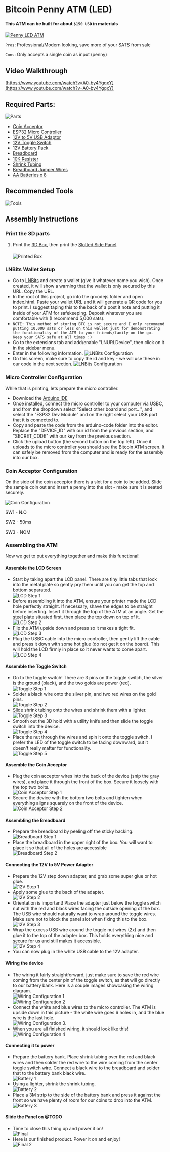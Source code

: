 # Bitcoin Penny ATM (LED)

#### This ATM can be built for about `$150 USD` in materials

[![Penny LED ATM](../../images/led-atm.jpg)](../../images/led-atm-large.jpg)

`Pros`: Professional/Modern looking, save more of your SATS from sale

`Cons`: Only accepts a single coin as input (penny)


## Video Walkthrough
[https://www.youtube.com/watch?v=A0-by4YgqxY](https://www.youtube.com/watch?v=A0-by4YgqxY)

## Required Parts:

![Parts](../../images/led-parts.jpg)

- [Coin Acceptor](https://amzn.to/421g9J6)
- [ESP32 Micro Controller](https://amzn.to/40ixlse)
- [12V to 5V USB Adaptor](https://amzn.to/3L7NEUk)
- [12V Toggle Switch](https://amzn.to/3UNaFzg)
- [12V Battery Pack](https://amzn.to/3H1W39t)
- [Breadboard](https://amzn.to/40iYhb4)
- [10K Resister](https://amzn.to/40sGIFH)
- [Shrink Tubing](https://amzn.to/3ojl0H0)
- [Breadboard Jumper Wires](https://amzn.to/3GPbUIl)
- [AA Batteries x 8](https://amzn.to/41vrUqK)

## Recommended Tools

![Tools](../../images/tools.jpg)

## Assembly Instructions

### Print the 3D parts
1. Print the [3D Box](../../3D/body.stl), then print the [Slotted Side Panel](../../3D/lid.stl).
   ####
   ![Printed Box](../../images/box.jpg)

### LNBits Wallet Setup
- Go to [LNBits](https://legend.lnbits.com/) and create a wallet (give it whatever name you wish). Once created, it will show a warning that the wallet is only secured by this URL.  Copy the URL.
- In the root of this project, go into the qrcodejs folder and open index.html.  Paste your wallet URL and it will generate a QR code for you to print.  I suggest taping this to the back of a post it note and putting it inside of your ATM for safekeeping. Deposit whatever you are comfortable with (I recommend 5,000 sats).
- `NOTE: This method of storing BTC is not secure and I only recommend putting 10,000 sats or less on this wallet just for demonstrating the functionality of the ATM to your friends/family on the go.  Keep your SATS safe at all times :)`
- Go to the extensions tab and add/enable "LNURLDevice", then click on it in the sidebar menu.
- Enter in the following information.  ![LNBits Configuration](../../images/lnbits-configuration.png)
- On this screen, make sure to copy the id and key - we will use these in our code in the next section. ![LNBits Configuration](../../images/lnbits-device-info.png)

### Micro Controller Configuration
While that is printing, lets prepare the micro controller.
- Download the [Arduino IDE](https://www.arduino.cc/en/software)
- Once installed, connect the micro controller to your computer via USBC, and from the dropdown select "Select other board and port...", and select the "ESP32 Dev Module" and on the right select your USB port that it is connected to.
- Copy and paste the code from the arduino-code folder into the editor. Replace the "DEVICE_ID" with our id from the previous section, and "SECRET_CODE" with our key from the previous section.
- Click the upload button (the second button on the top left).  Once it uploads to the micro controller you should see the Bitcoin ATM screen.  It can safely be removed from the computer and is ready for the assembly into our box.

### Coin Acceptor Configuration
On the side of the coin acceptor there is a slot for a coin to be added.  Slide the sample coin out and insert a penny into the slot - make sure it is seated securely.

![Coin Configuration](../../images/penny-configuration.jpg)

SW1 - N.O

SW2 - 50ms

SW3 - NOM

### Assembling the ATM
Now we get to put everything together and make this functional!


#### Assemble the LCD Screen
- Start by taking apart the LCD panel. There are tiny little tabs that lock into the metal plate so gently pry them until you can get the top and bottom separated.<br /> ![LCD Step 1](../../images/lcd-step-1.jpg)
- Before assembling it into the ATM, ensure your printer made the LCD hole perfectly straight.  If necessary, shave the edges to be straight before inserting. Insert it through the top of the ATM at an angle.  Get the steel plate situated first, then place the top down on top of it.<br /> ![LCD Step 2](../../images/lcd-step-2.jpg)
- Flip the ATM upside down and press so it makes a tight fit.<br /> ![LCD Step 3](../../images/lcd-step-3.jpg)
- Plug the USBC cable into the micro controller, then gently lift the cable and press it down with some hot glue (do not get it on the board).  This will hold the LCD firmly in place so it never wants to come apart.<br /> ![LCD Step 4](../../images/lcd-step-4.jpg)

#### Assemble the Toggle Switch
- On to the toggle switch! There are 3 pins on the toggle switch, the silver is the ground (black), and the two golds are power (red).<br /> ![Toggle Step 1](../../images/toggle-step-1.jpg)
- Solder a black wire onto the silver pin, and two red wires on the gold pins.<br /> ![Toggle Step 2](../../images/toggle-step-2.jpg)
- Slide shrink tubing onto the wires and shrink them with a lighter.<br /> ![Toggle Step 3](../../images/toggle-step-3.jpg)
- Smooth out the 3D hold with a utility knife and then slide the toggle switch into the device.<br /> ![Toggle Step 4](../../images/toggle-step-4.jpg)
- Place the nut through the wires and spin it onto the toggle switch.  I prefer the LED of the toggle switch to be facing downward, but it doesn't really matter for functionality.<br /> ![Toggle Step 5](../../images/toggle-step-5.jpg)

#### Assemble the Coin Acceptor
- Plug the coin acceptor wires into the back of the device (snip the gray wires), and place it through the front of the box.  Secure it loosely with the top two bolts.<br /> ![Coin Acceptor Step 1](../../images/acceptor-step-1.jpg)
- Secure the device with the bottom two bolts and tighten when everything aligns squarely on the front of the device.<br /> ![Coin Acceptor Step 2](../../images/acceptor-step-2.jpg)

#### Assembling the Breadboard
- Prepare the breadboard by peeling off the sticky backing. <br /> ![Breadboard Step 1](../../images/breadboard-step-1.jpg)
- Place the breadboard in the upper right of the box.  You will want to place it so that all of the holes are accessible <br /> ![Breadboard Step 2](../../images/breadboard-step-2.jpg)

#### Connecting the 12V to 5V Power Adapter
- Prepare the 12V step down adapter, and grab some super glue or hot glue. <br /> ![12V Step 1](../../images/12v-step-1.jpg)
- Apply some glue to the back of the adapter. <br /> ![12V Step 2](../../images/12v-step-2.jpg)
- Orientation is important!  Place the adapter just below the toggle switch nut with the red and black wires facing the outside opening of the box.  The USB wire should naturally want to wrap around the toggle wires.  Make sure not to block the panel slot when fixing this to the box. <br /> ![12V Step 3](../../images/12v-step-3.jpg)
- Wrap the excess USB wire around the toggle nut wires (2x) and then glue it to the top of the adapter box.  This holds everything nice and secure for us and still makes it accessible. <br /> ![12V Step 4](../../images/12v-step-4.jpg)
- You can now plug in the white USB cable to the 12V adapter.

#### Wiring the device
- The wiring it fairly straightforward, just make sure to save the red wire coming from the center pin of the toggle switch, as that will go directly to our battery bank.  Here is a couple images showcasing the wiring diagram. <br /> ![Wiring Configuration 1](../../images/wiring-configuration.png) <br /> ![Wiring Configuration 2](../../images/wiring-configuration-2.jpg)
- Connect the white and blue wires to the micro controller.  The ATM is upside down in this picture - the white wire goes 6 holes in, and the blue wire is the last hole. <br /> ![Wiring Configuration 3](../../images/wiring-configuration-3.jpg).
- When you are all finished wiring, it should look like this! <br /> ![Wiring Configuration 4](../../images/wiring-configuration-4.jpg)

#### Connecting it to power
- Prepare the battery bank. Place shrink tubing over the red and black wires and then solder the red wire to the wire coming from the center toggle switch wire.  Connect a black wire to the breadboard and solder that to the battery bank black wire. <br /> ![Battery 1](../../images/battery-1.jpg)
- Using a lighter, shrink the shrink tubing. <br /> ![Battery 2](../../images/battery-2.jpg)
- Place a 3M strip to the side of the battery bank and press it against the front so we have plenty of room for our coins to drop into the ATM. ![Battery 3](../../images/battery-3.jpg)

#### Slide the Panel on @TODO
- Time to close this thing up and power it on! <br /> ![Final](../../images/led-final-1.jpg)
- Here is our finished product.  Power it on and enjoy! <br /> ![Final 2](../../images/led-final-2.jpg) 